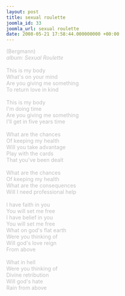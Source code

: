 ```yaml
---
layout: post
title: sexual roulette
joomla_id: 33
joomla_url: sexual roulette
date: 2008-05-21 17:58:44.000000000 +00:00
---
```

<span style="color: #c0c0c0">(Bergmann)<br />
<i>album: Sexual Roulette</i><br />
<br />
This is my body<br />
What's on your mind<br />
Are you giving me something<br />
To return love in kind<br />
<br />
This is my body<br />
I'm doing time<br />
Are you giving me something<br />
I'll get in five years time<br />
<br />
What are the chances<br />
Of keeping my health<br />
Will you take advantage<br />
Play with the cards<br />
That you've been dealt<br />
<br />
What are the chances<br />
Of keeping my health<br />
What are the consequences<br />
Will I need professional help<br />
<br />
I have faith in you<br />
You will set me free<br />
I have belief in you<br />
You will set me free<br />
What on god's flat earth<br />
Were you thinking of<br />
Will god's love reign<br />
From above<br />
<br />
What in hell<br />
Were you thinking of<br />
Divine retribution<br />
Will god's hate<br />
Rain from above
</span>
